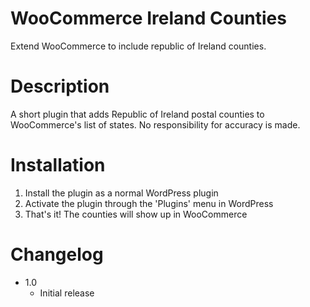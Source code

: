 # WooCommerce Ireland Counties
Extend WooCommerce to include republic of Ireland counties.

# Description
A short plugin that adds Republic of Ireland postal counties to WooCommerce's list of states. No responsibility for accuracy is made.

# Installation
1. Install the plugin as a normal WordPress plugin
1. Activate the plugin through the 'Plugins' menu in WordPress
1. That's it! The counties will show up in WooCommerce

# Changelog 
 - 1.0
   - Initial release
